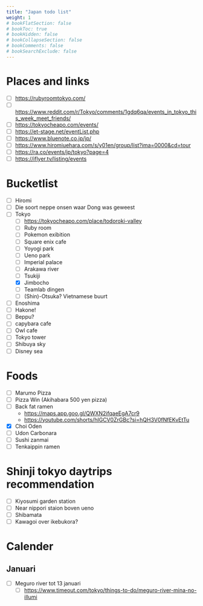 ```yaml
---
title: "Japan todo list"
weight: 1
# bookFlatSection: false
# bookToc: true
# bookHidden: false
# bookCollapseSection: false
# bookComments: false
# bookSearchExclude: false
---
```


# Places and links
- [ ] https://rubyroomtokyo.com/
- [ ] https://www.reddit.com/r/Tokyo/comments/1gdq6qa/events_in_tokyo_this_week_meet_friends/
- [ ] https://tokyocheapo.com/events/
- [ ] https://et-stage.net/eventList.php
- [ ] https://www.bluenote.co.jp/jp/
- [ ] https://www.hiromiuehara.com/s/y01en/group/list?ima=0000&cd=tour
- [ ] https://ra.co/events/jp/tokyo?page=4
- [ ] https://iflyer.tv/listing/events

# Bucketlist
- [ ] Hiromi
- [ ] Die soort neppe onsen waar Dong was geweest
- [ ] Tokyo
    - [ ] https://tokyocheapo.com/place/todoroki-valley
    - [ ] Ruby room
    - [ ] Pokemon exibition
    - [ ] Square enix cafe
    - [ ] Yoyogi park
    - [ ] Ueno park
    - [ ] Imperial palace
    - [ ] Arakawa river
    - [ ] Tsukiji
    - [X] Jimbocho
    - [ ] Teamlab dingen
    - [ ] (Shin)-Otsuka? Vietnamese buurt
- [ ] Enoshima
- [ ] Hakone!
- [ ] Beppu?
- [ ] capybara cafe
- [ ] Owl cafe
- [ ] Tokyo tower
- [ ] Shibuya sky
- [ ] Disney sea

# Foods
- [ ] Marumo Pizza
- [ ] Pizza Win (Akihabara 500 yen pizza)
- [ ] Back fat ramen
  - https://maps.app.goo.gl/QWXN2ifqaeEgA7cr9
  - https://youtube.com/shorts/hIGCV0ZrGBc?si=hQH3V0fNfEKvEtTu
- [x] Choi Oden
- [ ] Udon Carbonara
- [ ] Sushi zanmai
- [ ] Tenkaippin ramen

# Shinji tokyo daytrips recommendation
- [ ] Kiyosumi garden station
- [ ] Near nippori staion boven ueno
- [ ] Shibamata
- [ ] Kawagoi over ikebukora?

# Calender
## Januari
- [ ] Meguro river tot 13 januari
    - [ ] https://www.timeout.com/tokyo/things-to-do/meguro-river-mina-no-illumi
